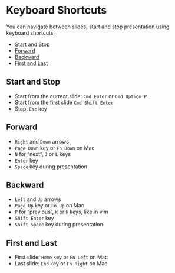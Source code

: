 # Keyboard Shortcuts

You can navigate between slides, start and stop presentation using keyboard shortcuts.

- [Start and Stop](#start-and-stop)
- [Forward](#forward)
- [Backward](#backward)
- [First and Last](#first-and-last)

## Start and Stop

- Start from the current slide: `Cmd Enter` or `Cmd Option P`
- Start from the first slide `Cmd Shift Enter`
- Stop: `Esc` key

## Forward

- `Right` and `Down` arrows
- `Page Down` key or `Fn Down` on Mac
- `N` for “next”, `J` or `L` keys
- `Enter` key
- `Space` key during presentation

## Backward

- `Left` and `Up` arrows
- `Page Up` key or `Fn Up` on Mac
- `P` for “previous”, `K` or `H` keys, like in vim
- `Shift Enter` key
- `Shift Space` key during presentation

## First and Last

- First slide: `Home` key or `Fn Left` on Mac
- Last slide: `End` key or `Fn Right` on Mac
